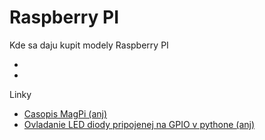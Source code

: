 Raspberry PI
============

Kde sa daju kupit modely Raspberry PI
* [](https://www.alza.sk/raspberry/v3978.htm)
* [](https://techfun.sk/kategoria-produktu/raspberry-pi-orange-pi-banana-pi-vyvojove-dosky-a-moduly/)

Linky
* [Casopis MagPi (anj)](https://magpi.raspberrypi.com/issues)
* [Ovladanie LED diody pripojenej na GPIO v pythone (anj)](https://thepihut.com/blogs/raspberry-pi-tutorials/27968772-turning-on-an-led-with-your-raspberry-pis-gpio-pins)

